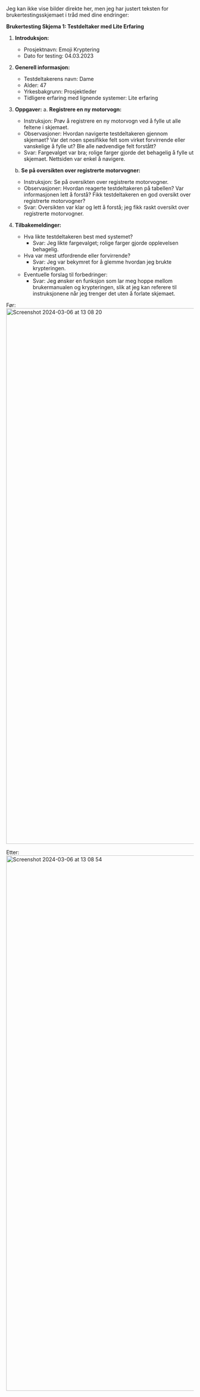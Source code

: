 Jeg kan ikke vise bilder direkte her, men jeg har justert teksten for brukertestingsskjemaet i tråd med dine endringer:

**Brukertesting Skjema 1: Testdeltaker med Lite Erfaring**

1. **Introduksjon:**
   - Prosjektnavn: Emoji Kryptering
   - Dato for testing: 04.03.2023

2. **Generell informasjon:**
   - Testdeltakerens navn: Dame
   - Alder: 47
   - Yrkesbakgrunn: Prosjektleder
   - Tidligere erfaring med lignende systemer: Lite erfaring

3. **Oppgaver:**
   a. **Registrere en ny motorvogn:**
      - Instruksjon: Prøv å registrere en ny motorvogn ved å fylle ut alle feltene i skjemaet.
      - Observasjoner: Hvordan navigerte testdeltakeren gjennom skjemaet? Var det noen spesifikke felt som virket forvirrende eller vanskelige å fylle ut? Ble alle nødvendige felt forstått?
      - Svar: Fargevalget var bra; rolige farger gjorde det behagelig å fylle ut skjemaet. Nettsiden var enkel å navigere.

   b. **Se på oversikten over registrerte motorvogner:**
      - Instruksjon: Se på oversikten over registrerte motorvogner.
      - Observasjoner: Hvordan reagerte testdeltakeren på tabellen? Var informasjonen lett å forstå? Fikk testdeltakeren en god oversikt over registrerte motorvogner?
      - Svar: Oversikten var klar og lett å forstå; jeg fikk raskt oversikt over registrerte motorvogner.

4. **Tilbakemeldinger:**
   - Hva likte testdeltakeren best med systemet?
      - Svar: Jeg likte fargevalget; rolige farger gjorde opplevelsen behagelig.
   - Hva var mest utfordrende eller forvirrende?
      - Svar: Jeg var bekymret for å glemme hvordan jeg brukte krypteringen.
   - Eventuelle forslag til forbedringer:
      - Svar: Jeg ønsker en funksjon som lar meg hoppe mellom brukermanualen og krypteringen, slik at jeg kan referere til instruksjonene når jeg trenger det uten å forlate skjemaet.

Før:
<img width="1440" alt="Screenshot 2024-03-06 at 13 08 20" src="https://github.com/Dakimad/Emoji-Krypting-og-dekrypting/assets/104507449/467b9df7-5416-44d1-92e8-f01be9c22ee1">

Etter:
<img width="1439" alt="Screenshot 2024-03-06 at 13 08 54" src="https://github.com/Dakimad/Emoji-Krypting-og-dekrypting/assets/104507449/929329ae-1323-40c9-85a5-05849fe822a1">
